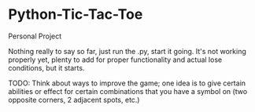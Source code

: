 # Python-Tic-Tac-Toe
Personal Project

Nothing really to say so far, just run the .py, start it going. 
It's not working properly yet, plenty to add for proper functionality and actual lose conditions, but it starts.

TODO: Think about ways to improve the game; one idea is to give certain abilities or effect
 for certain combinations that you have a symbol on (two opposite corners, 2 adjacent spots, etc.)
